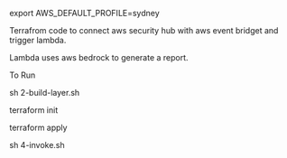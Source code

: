 export AWS_DEFAULT_PROFILE=sydney

Terrafrom code to connect aws security hub with aws event bridget and trigger lambda.


Lambda uses aws bedrock to generate a report.


To Run

sh 2-build-layer.sh

terraform init 

terraform apply

sh 4-invoke.sh